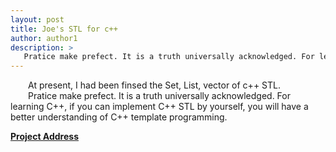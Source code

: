 ```yaml
---
layout: post
title: Joe's STL for c++
author: author1
description: >
   Pratice make prefect. It is a truth universally acknowledged. For learning C++, if you can implement C++ STL by yourself, you will have a better understanding of C++ template programming. 
---
```


&emsp;&emsp;At present, I had been finsed the Set, List, vector of c++ STL.  
&emsp;&emsp;Pratice make prefect. It is a truth universally acknowledged. For learning C++, if you can implement C++ STL by yourself, you will have a better understanding of C++ template programming. 

[**Project Address**][adress] 

[adress]:https://github.com/DNUI-ACM/Personal-Joe

